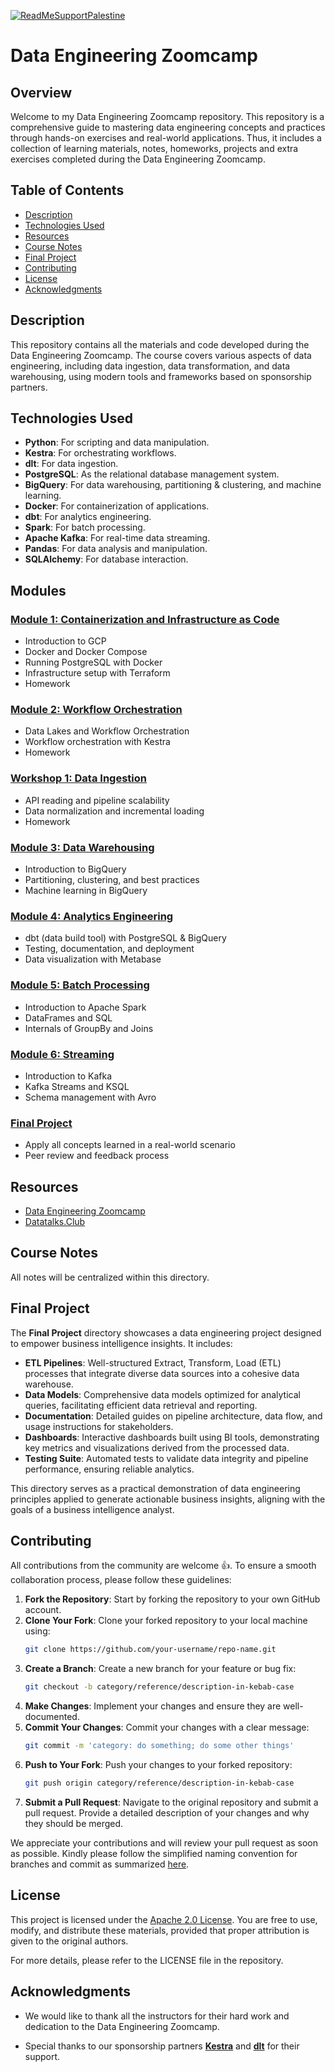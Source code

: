 [![ReadMeSupportPalestine](https://raw.githubusercontent.com/Safouene1/support-palestine-banner/master/banner-support.svg)](https://techforpalestine.org/learn-more)

# Data Engineering Zoomcamp

## Overview
Welcome to my Data Engineering Zoomcamp repository. This repository is a comprehensive guide to mastering data engineering concepts and practices through hands-on exercises and real-world applications. Thus, it includes a collection of learning materials, notes, homeworks, projects and extra exercises completed during the Data Engineering Zoomcamp.

## Table of Contents
- [Description](#description)
- [Technologies Used](#technologies-used)
- [Resources](#resources)
- [Course Notes](#course-notes)
- [Final Project](#final-project)
- [Contributing](#contributing)
- [License](#license)
- [Acknowledgments](#acknowledgments)

## Description
This repository contains all the materials and code developed during the Data Engineering Zoomcamp. The course covers various aspects of data engineering, including data ingestion, data transformation, and data warehousing, using modern tools and frameworks based on sponsorship partners.

## Technologies Used
- **Python**: For scripting and data manipulation.
- **Kestra**: For orchestrating workflows.
- **dlt**: For data ingestion.
- **PostgreSQL**: As the relational database management system.
- **BigQuery**: For data warehousing, partitioning & clustering, and machine learning.
- **Docker**: For containerization of applications.
- **dbt**: For analytics engineering.
- **Spark**: For batch processing.
- **Apache Kafka**: For real-time data streaming.
- **Pandas**: For data analysis and manipulation.
- **SQLAlchemy**: For database interaction.


## **Modules**

### [Module 1: Containerization and Infrastructure as Code](01_intro_to_data_engineering/)
- Introduction to GCP
- Docker and Docker Compose
- Running PostgreSQL with Docker
- Infrastructure setup with Terraform
- Homework

### [Module 2: Workflow Orchestration](02_workflow_orchestration/)
- Data Lakes and Workflow Orchestration
- Workflow orchestration with Kestra
- Homework

### [Workshop 1: Data Ingestion](workshop/dlt/)
- API reading and pipeline scalability
- Data normalization and incremental loading
- Homework

### [Module 3: Data Warehousing](03_data_warehousing/)
- Introduction to BigQuery
- Partitioning, clustering, and best practices
- Machine learning in BigQuery

### [Module 4: Analytics Engineering](04_analytics_engineering/)
- dbt (data build tool) with PostgreSQL & BigQuery
- Testing, documentation, and deployment
- Data visualization with Metabase

### [Module 5: Batch Processing](05_batch_processing/)
- Introduction to Apache Spark
- DataFrames and SQL
- Internals of GroupBy and Joins

### [Module 6: Streaming](06_streaming/)
- Introduction to Kafka
- Kafka Streams and KSQL
- Schema management with Avro

### [Final Project](projects/)
- Apply all concepts learned in a real-world scenario
- Peer review and feedback process

## Resources
* [Data Engineering Zoomcamp](https://github.com/DataTalksClub/data-engineering-zoomcamp)
* [Datatalks.Club](https://datatalks.club/)

## Course Notes
All notes will be centralized within this directory.

## Final Project
The **Final Project** directory showcases a data engineering project designed to empower business intelligence insights. It includes:

- **ETL Pipelines**: Well-structured Extract, Transform, Load (ETL) processes that integrate diverse data sources into a cohesive data warehouse.
- **Data Models**: Comprehensive data models optimized for analytical queries, facilitating efficient data retrieval and reporting.
- **Documentation**: Detailed guides on pipeline architecture, data flow, and usage instructions for stakeholders.
- **Dashboards**: Interactive dashboards built using BI tools, demonstrating key metrics and visualizations derived from the processed data.
- **Testing Suite**: Automated tests to validate data integrity and pipeline performance, ensuring reliable analytics.

This directory serves as a practical demonstration of data engineering principles applied to generate actionable business insights, aligning with the goals of a business intelligence analyst.

## Contributing
All contributions from the community are welcome 👍. To ensure a smooth collaboration process, please follow these guidelines:

1. **Fork the Repository**: Start by forking the repository to your own GitHub account.
2. **Clone Your Fork**: Clone your forked repository to your local machine using:
   ```bash
   git clone https://github.com/your-username/repo-name.git
   ```
3. **Create a Branch**: Create a new branch for your feature or bug fix:
   ```bash
   git checkout -b category/reference/description-in-kebab-case
   ```
4. **Make Changes**: Implement your changes and ensure they are well-documented.
5. **Commit Your Changes**: Commit your changes with a clear message:
   ```bash
   git commit -m 'category: do something; do some other things'
   ```
6. **Push to Your Fork**: Push your changes to your forked repository:
   ```bash
   git push origin category/reference/description-in-kebab-case
   ```
7. **Submit a Pull Request**: Navigate to the original repository and submit a pull request. Provide a detailed description of your changes and why they should be merged.

We appreciate your contributions and will review your pull request as soon as possible. Kindly please follow the simplified naming convention for branches and commit as summarized [here](https://dev.to/varbsan/a-simplified-convention-for-naming-branches-and-commits-in-git-il4).

## License

This project is licensed under the [Apache 2.0 License](LICENSE). You are free to use, modify, and distribute these materials, provided that proper attribution is given to the original authors.

For more details, please refer to the LICENSE file in the repository.

## Acknowledgments
* We would like to thank all the instructors for their hard work and dedication to the Data Engineering Zoomcamp.

* Special thanks to our sponsorship partners [**Kestra**](https://kestra.io/) and [**dlt**](https://dlthub.com/) for their support.

